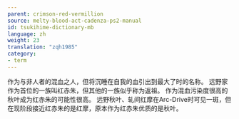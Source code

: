 ```yaml
---
parent: crimson-red-vermillion
source: melty-blood-act-cadenza-ps2-manual
id: tsukihime-dictionary-mb
language: zh
weight: 23
translation: "zqh1985"
category:
- term
---
```


作为与非人者的混血之人，但将沉睡在自我的血引出到最大了时的名称。
远野家作为首位的一族叫红赤朱，但其他的一族似乎称为返祖。
作为混血污染度很高的秋叶成为红赤朱的可能性很高。
远野秋叶、轧间红摩在Arc-Drive时可见一斑，但在现阶段接近红赤朱的是红摩，原本作为红赤朱优质的是秋叶。
